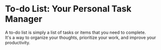 # To-do List: Your Personal Task Manager

A to-do list is simply a list of tasks or items that you need to complete. <br/>
It's a way to organize your thoughts, prioritize your work, and improve your productivity.


